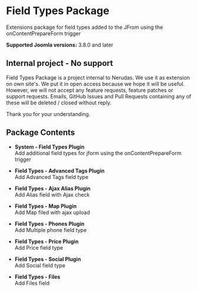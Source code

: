 # Field Types Package
Extensions package for field types added to the JFrom using the onContentPrepareForm trigger

**Supported Joomla versions:** 3.8.0 and later  


## Internal project - No support
Field Types Package is a project internal to Nerudas. We use it as extension on own site's. We put it in open access because we hope it will be useful. However, we will not accept any feature requests, feature patches or support requests. Emails, GitHub Issues and Pull Requests containing any of these will be deleted / closed without reply.

Thank you for your understanding.


## Package Contents
* **System - Field Types Plugin**  
Add additional field types for jform using the onContentPrepareForm trigger

* **Field Types - Advanced Tags Plugin**  
Add Advanced Tags field type

* **Field Types - Ajax Alias Plugin**  
Add Alias field with Ajax check

* **Field Types - Map Plugin**  
Add Map filed with ajax upload

* **Field Types - Phones Plugin**  
Add Multiple phone field type

* **Field Types - Price Plugin**  
Add Price field type

* **Field Types - Social Plugin**  
Add Social field type

* **Field Types - Files**  
Add Files field